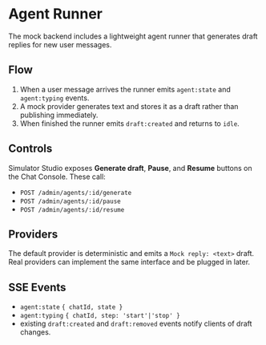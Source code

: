 # Agent Runner

The mock backend includes a lightweight agent runner that generates draft replies for new user messages.

## Flow

1. When a user message arrives the runner emits `agent:state` and `agent:typing` events.
2. A mock provider generates text and stores it as a draft rather than publishing immediately.
3. When finished the runner emits `draft:created` and returns to `idle`.

## Controls

Simulator Studio exposes **Generate draft**, **Pause**, and **Resume** buttons on the Chat Console.  These call:

- `POST /admin/agents/:id/generate`
- `POST /admin/agents/:id/pause`
- `POST /admin/agents/:id/resume`

## Providers

The default provider is deterministic and emits a `Mock reply: <text>` draft.  Real providers can implement the same interface and be plugged in later.

## SSE Events

- `agent:state` `{ chatId, state }`
- `agent:typing` `{ chatId, step: 'start'|'stop' }`
- existing `draft:created` and `draft:removed` events notify clients of draft changes.


